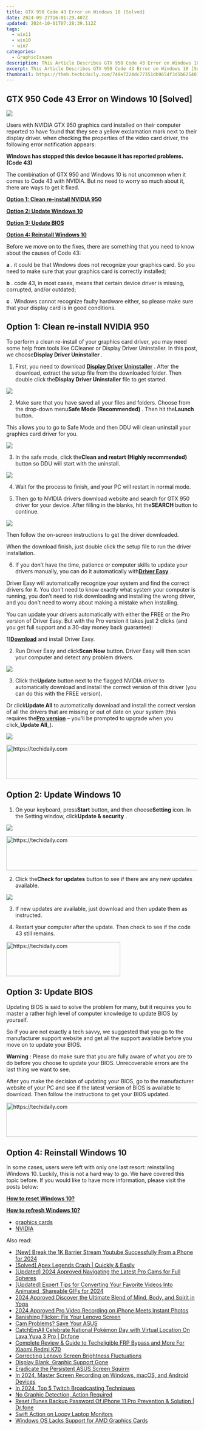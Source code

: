 ```yaml
---
title: GTX 950 Code 43 Error on Windows 10 [Solved]
date: 2024-09-27T16:01:29.407Z
updated: 2024-10-01T07:28:39.112Z
tags:
  - win11
  - win10
  - win7
categories:
  - GraphicIssues
description: This Article Describes GTX 950 Code 43 Error on Windows 10 [Solved]
excerpt: This Article Describes GTX 950 Code 43 Error on Windows 10 [Solved]
thumbnail: https://thmb.techidaily.com/749e7224dc77351db9654f3d5b625401a4538e3e09d897a36274e3de6aadbd39.jpg
---
```


## GTX 950 Code 43 Error on Windows 10 [Solved]

![](https://images.drivereasy.com/wp-content/uploads/2017/06/img_59410acca7efb.jpg) 

 Users with NVIDIA GTX 950 graphics card installed on their computer reported to have found that they see a yellow exclamation mark next to their display driver. when checking the properties of the video card driver, the following error notification appears:

 **Windows has stopped this device because it has reported problems. (Code 43)** 

 The combination of GTX 950 and Windows 10 is not uncommon when it comes to Code 43 with NVIDIA. But no need to worry so much about it, there are ways to get it fixed. 

[**Option 1: Clean re-install NVIDIA 950**](https://tools.techidaily.com/drivereasy/download/) 

[**Option 2: Update Windows 10**](https://tools.techidaily.com/drivereasy/download/) 

[**Option 3: Update BIOS**](https://tools.techidaily.com/drivereasy/download/) 

[**Option 4: Reinstall Windows 10**](https://tools.techidaily.com/drivereasy/download/) 

 Before we move on to the fixes, there are something that you need to know about the causes of Code 43: 

**a** . it could be that Windows does not recognize your graphics card. So you need to make sure that your graphics card is correctly installed; 

**b** . code 43, in most cases, means that certain device driver is missing, corrupted, and/or outdated; 

**c** . Windows cannot recognize faulty hardware either, so please make sure that your display card is in good conditions. 

##  Option 1: Clean re-install NVIDIA 950

 To perform a clean re-install of your graphics card driver, you may need some help from tools like CCleaner or Display Driver Uninstaller. In this post, we choose**Display Driver Uninstaller** . 

 1) First, you need to download [**Display Driver Uninstaller**](http://download-eu2.guru3d.com/ddu/[Guru3D.com]-DDU.zip) . After the download, extract the setup file from the downloaded folder. Then double click the**Display Driver Uninstaller** file to get started. 

![](https://images.drivereasy.com/wp-content/uploads/2017/06/img_5941f9e8b4f19.png) 

 2) Make sure that you have saved all your files and folders. Choose from the drop-down menu**Safe Mode (Recommended)** . Then hit the**Launch** button.

 This allows you to go to Safe Mode and then DDU will clean uninstall your graphics card driver for you. 

![](https://images.drivereasy.com/wp-content/uploads/2017/06/img_5941fd6169da1.png) 

 3) In the safe mode, click the**Clean and restart (Highly recommended)** button so DDU will start with the uninstall. 

![](https://images.drivereasy.com/wp-content/uploads/2017/06/img_5941fe0557eee.jpg) 

 4) Wait for the process to finish, and your PC will restart in normal mode. 

 5) Then go to NVIDIA drivers download website and search for GTX 950 driver for your device. After filling in the blanks, hit the**SEARCH** button to continue. 

![](https://images.drivereasy.com/wp-content/uploads/2017/06/img_5941ffa76ae44.png) 

 Then follow the on-screen instructions to get the driver downloaded. 

 When the download finish, just double click the setup file to run the driver installation. 

 6) If you don’t have the time, patience or computer skills to update your drivers manually, you can do it automatically with[**Driver Easy**](https://tools.techidaily.com/drivereasy/download/) .

 Driver Easy will automatically recognize your system and find the correct drivers for it. You don’t need to know exactly what system your computer is running, you don’t need to risk downloading and installing the wrong driver, and you don’t need to worry about making a mistake when installing.

 You can update your drivers automatically with either the FREE or the Pro version of Driver Easy. But with the Pro version it takes just 2 clicks (and you get full support and a 30-day money back guarantee): 

 1)[**Download**](https://tools.techidaily.com/drivereasy/download/) and install Driver Easy. 

 2) Run Driver Easy and click**Scan Now** button. Driver Easy will then scan your computer and detect any problem drivers. 

![](https://images.drivereasy.com/wp-content/uploads/2017/06/img_59420461c87a5.png) 

 3) Click the**Update** button next to the flagged NVIDIA driver to automatically download and install the correct version of this driver (you can do this with the FREE version).

 Or click**Update All** to automatically download and install the correct version of all the drivers that are missing or out of date on your system (this requires the[**Pro version**](https://tools.techidaily.com/drivereasy/download/) – you’ll be prompted to upgrade when you click_**Update All**_).

![](https://images.drivereasy.com/wp-content/uploads/2017/06/img_5942041be93b6.jpg) 

<!-- affiliate ads begin -->
<a href="https://aligracehair.sjv.io/c/5597632/2087253/19272" target="_top" id="2087253">
  <img src="//a.impactradius-go.com/display-ad/19272-2087253" border="0" alt="https://techidaily.com" width="728" height="90"/>
</a>
<img height="0" width="0" src="https://aligracehair.sjv.io/i/5597632/2087253/19272" style="position:absolute;visibility:hidden;" border="0" />
<!-- affiliate ads end -->

##   **Option 2: Update Windows 10** 

 1) On your keyboard, press**Start** button, and then choose**Setting** icon. In the Setting window, click**Update & security** . 

![](https://images.drivereasy.com/wp-content/uploads/2017/06/img_594207c6d9e1b.png) 

<!-- affiliate ads begin -->
<a href="https://unicoeye.pxf.io/c/5597632/2134497/18498" target="_top" id="2134497">
  <img src="//a.impactradius-go.com/display-ad/18498-2134497" border="0" alt="https://techidaily.com" width="728" height="90"/>
</a>
<img height="0" width="0" src="https://unicoeye.pxf.io/i/5597632/2134497/18498" style="position:absolute;visibility:hidden;" border="0" />
<!-- affiliate ads end -->

 2) Click the**Check for updates** button to see if there are any new updates available. 

![](https://images.drivereasy.com/wp-content/uploads/2017/06/img_594208adac37c.png) 

 3) If new updates are available, just download and then update them as instructed. 

 4) Restart your computer after the update. Then check to see if the code 43 still remains. 

<!-- affiliate ads begin -->
<a href="https://aligracehair.sjv.io/c/5597632/2016143/19272" target="_top" id="2016143">
  <img src="//a.impactradius-go.com/display-ad/19272-2016143" border="0" alt="https://techidaily.com" width="300" height="90"/>
</a>
<img height="0" width="0" src="https://aligracehair.sjv.io/i/5597632/2016143/19272" style="position:absolute;visibility:hidden;" border="0" />
<!-- affiliate ads end -->

## **Option 3: Update BIOS**

 Updating BIOS is said to solve the problem for many, but it requires you to master a rather high level of computer knowledge to update BIOS by yourself. 

 So if you are not exactly a tech savvy, we suggested that you go to the manufacturer support website and get all the support available before you move on to update your BIOS. 

**Warning** : Please do make sure that you are fully aware of what you are to do before you choose to update your BIOS. Unrecoverable errors are the last thing we want to see. 

 After you make the decision of updating your BIOS, go to the manufacturer website of your PC and see if the latest version of BIOS is available to download. Then follow the instructions to get your BIOS updated. 

<!-- affiliate ads begin -->
<a href="https://appsumo.8odi.net/c/5597632/2082541/7443" target="_top" id="2082541">
  <img src="//a.impactradius-go.com/display-ad/7443-2082541" border="0" alt="https://techidaily.com" width="728" height="90"/>
</a>
<img height="0" width="0" src="https://appsumo.8odi.net/i/5597632/2082541/7443" style="position:absolute;visibility:hidden;" border="0" />
<!-- affiliate ads end -->

##   **Option 4: Reinstall Windows 10** 

 In some cases, users were left with only one last resort: reinstalling Windows 10\. Luckily, this is not a hard way to go. We have covered this topic before. If you would like to have more information, please visit the posts below: 

[**How to reset Windows 10?**](https://tools.techidaily.com/drivereasy/download/) 

[**How to refresh Windows 10?**](https://tools.techidaily.com/drivereasy/download/) 

* [graphics cards](https://tools.techidaily.com/drivereasy/download/)
* [NVIDIA](https://tools.techidaily.com/drivereasy/download/)

<ins class="adsbygoogle"
     style="display:block"
     data-ad-format="autorelaxed"
     data-ad-client="ca-pub-7571918770474297"
     data-ad-slot="1223367746"></ins>

<ins class="adsbygoogle"
     style="display:block"
     data-ad-client="ca-pub-7571918770474297"
     data-ad-slot="8358498916"
     data-ad-format="auto"
     data-full-width-responsive="true"></ins>

<span class="atpl-alsoreadstyle">Also read:</span>
<div><ul>
<li><a href="https://article-helps.techidaily.com/new-break-the-1k-barrier-stream-youtube-successfully-from-a-phone-for-2024/"><u>[New] Break the 1K Barrier Stream Youtube Successfully From a Phone for 2024</u></a></li>
<li><a href="https://graphic-issues.techidaily.com/1719817870454-solved-apex-legends-crash-quickly-and-easily/"><u>[Solved] Apex Legends Crash | Quickly & Easily</u></a></li>
<li><a href="https://fox-blue.techidaily.com/updated-2024-approved-navigating-the-latest-pro-cams-for-full-spheres/"><u>[Updated] 2024 Approved Navigating the Latest Pro Cams for Full Spheres</u></a></li>
<li><a href="https://youtube-tips.techidaily.com/ed-expert-tips-for-converting-your-favorite-videos-into-animated-shareable-gifs-for-2024/"><u>[Updated] Expert Tips for Converting Your Favorite Videos Into Animated, Shareable GIFs for 2024</u></a></li>
<li><a href="https://youtube-zero.techidaily.com/approved-discover-the-ultimate-blend-of-mind-body-and-spirit-in-yoga/"><u>2024 Approved Discover the Ultimate Blend of Mind, Body, and Spirit in Yoga</u></a></li>
<li><a href="https://extra-support.techidaily.com/2024-approved-pro-video-recording-on-iphone-meets-instant-photos/"><u>2024 Approved Pro Video Recording on iPhone Meets Instant Photos</u></a></li>
<li><a href="https://graphic-issues.techidaily.com/banishing-flicker-fix-your-lenovo-screen/"><u>Banishing Flicker: Fix Your Lenovo Screen</u></a></li>
<li><a href="https://graphic-issues.techidaily.com/1719817886641-cam-problems-save-your-asus/"><u>Cam Problems? Save Your ASUS</u></a></li>
<li><a href="https://android-pokemon-go.techidaily.com/catchemall-celebrate-national-pokemon-day-with-virtual-location-on-lava-yuva-3-pro-drfone-by-drfone-virtual-android/"><u>CatchEmAll Celebrate National Pokémon Day with Virtual Location On Lava Yuva 3 Pro | Dr.fone</u></a></li>
<li><a href="https://unlock-android.techidaily.com/complete-review-and-guide-to-techeligible-frp-bypass-and-more-for-xiaomi-redmi-k70-by-drfone-android/"><u>Complete Review & Guide to Techeligible FRP Bypass and More For Xiaomi Redmi K70</u></a></li>
<li><a href="https://graphic-issues.techidaily.com/correcting-lenovo-screen-brightness-fluctuations/"><u>Correcting Lenovo Screen Brightness Fluctuations</u></a></li>
<li><a href="https://graphic-issues.techidaily.com/display-blank-graphic-support-gone/"><u>Display Blank, Graphic Support Gone</u></a></li>
<li><a href="https://graphic-issues.techidaily.com/eradicate-the-persistent-asus-screen-squirm/"><u>Eradicate the Persistent ASUS Screen Squirm</u></a></li>
<li><a href="https://on-screen-recording.techidaily.com/in-2024-master-screen-recording-on-windows-macos-and-android-devices/"><u>In 2024, Master Screen Recording on Windows, macOS, and Android Devices</u></a></li>
<li><a href="https://visual-screen-recording.techidaily.com/in-2024-top-5-twitch-broadcasting-techniques/"><u>In 2024, Top 5 Twitch Broadcasting Techniques</u></a></li>
<li><a href="https://graphic-issues.techidaily.com/1719817890200-no-graphic-detection-action-required/"><u>No Graphic Detection, Action Required</u></a></li>
<li><a href="https://iphone-unlock.techidaily.com/reset-itunes-backup-password-of-iphone-11-pro-prevention-and-solution-drfone-by-drfone-ios/"><u>Reset iTunes Backup Password Of iPhone 11 Pro Prevention & Solution | Dr.fone</u></a></li>
<li><a href="https://graphic-issues.techidaily.com/swift-action-on-loopy-laptop-monitors/"><u>Swift Action on Loopy Laptop Monitors</u></a></li>
<li><a href="https://graphic-issues.techidaily.com/windows-os-lacks-support-for-amd-graphics-cards/"><u>Windows OS Lacks Support for AMD Graphics Cards</u></a></li>
</ul></div>

